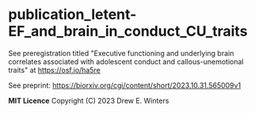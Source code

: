 # publication_letent-EF_and_brain_in_conduct_CU_traits
See preregistration titled "Executive functioning and underlying brain correlates associated with adolescent conduct and callous-unemotional traits" at https://osf.io/ha5re

See preprint: https://biorxiv.org/cgi/content/short/2023.10.31.565009v1 

**MIT Licence**
Copyright (C) 2023 Drew E. Winters 


